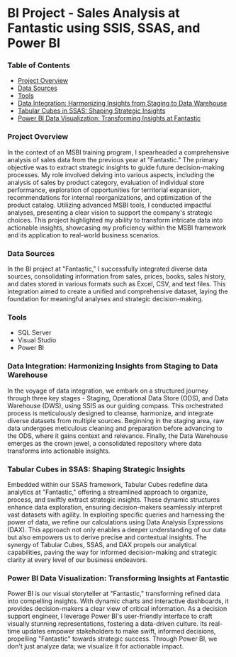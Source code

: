# BI Project - Sales Analysis at Fantastic using SSIS, SSAS, and Power BI

### Table of Contents
- [Project Overview](#project-overview)
- [Data Sources](#data-sources)
- [Tools](#tools)
- [Data Integration: Harmonizing Insights from Staging to Data Warehouse](#data-integration-harmonizing-insights-from-staging-to-data-warehouse)
- [Tabular Cubes in SSAS: Shaping Strategic Insights](#tabular-cubes-in-ssas-shaping-strategic-insights)
- [Power BI Data Visualization: Transforming Insights at Fantastic](#power-bi-data-visualization-transforming-insights-at-fantastic)



### Project Overview
In the context of an MSBI training program, I spearheaded a comprehensive analysis of sales data from the previous year at "Fantastic." The primary objective was to extract strategic insights to guide future decision-making processes. My role involved delving into various aspects, including the analysis of sales by product category, evaluation of individual store performance, exploration of opportunities for territorial expansion, recommendations for internal reorganizations, and optimization of the product catalog. Utilizing advanced MSBI tools, I conducted impactful analyses, presenting a clear vision to support the company's strategic choices. This project highlighted my ability to transform intricate data into actionable insights, showcasing my proficiency within the MSBI framework and its application to real-world business scenarios.

### Data Sources
In the BI project at "Fantastic," I successfully integrated diverse data sources, consolidating information from sales, prices, books, sales history, and dates stored in various formats such as Excel, CSV, and text files. This integration aimed to create a unified and comprehensive dataset, laying the foundation for meaningful analyses and strategic decision-making.

### Tools
- SQL Server 
- Visual Studio 
- Power BI

### Data Integration: Harmonizing Insights from Staging to Data Warehouse
In the voyage of data integration, we embark on a structured journey through three key stages - Staging, Operational Data Store (ODS), and Data Warehouse (DWS), using SSIS as our guiding compass. This orchestrated process is meticulously designed to cleanse, harmonize, and integrate diverse datasets from multiple sources. Beginning in the staging area, raw data undergoes meticulous cleaning and preparation before advancing to the ODS, where it gains context and relevance. Finally, the Data Warehouse emerges as the crown jewel, a consolidated repository where data transforms into actionable insights. 

###  Tabular Cubes in SSAS: Shaping Strategic Insights
Embedded within our SSAS framework, Tabular Cubes redefine data analytics at "Fantastic," offering a streamlined approach to organize, process, and swiftly extract strategic insights. These dynamic structures enhance data exploration, ensuring decision-makers seamlessly interpret vast datasets with agility.
In exploiting specific queries and harnessing the power of data, we refine our calculations using Data Analysis Expressions (DAX). This approach not only enables a deeper understanding of our data but also empowers us to derive precise and contextual insights. The synergy of Tabular Cubes, SSAS, and DAX propels our analytical capabilities, paving the way for informed decision-making and strategic clarity at every level of our business endeavors.

### Power BI Data Visualization: Transforming Insights at Fantastic
Power BI is our visual storyteller at "Fantastic," transforming refined data into compelling insights. With dynamic charts and interactive dashboards, it provides decision-makers a clear view of critical information. As a decision support engineer, I leverage Power BI's user-friendly interface to craft visually stunning representations, fostering a data-driven culture. Its real-time updates empower stakeholders to make swift, informed decisions, propelling "Fantastic" towards strategic success. Through Power BI, we don't just analyze data; we visualize it for actionable impact.


